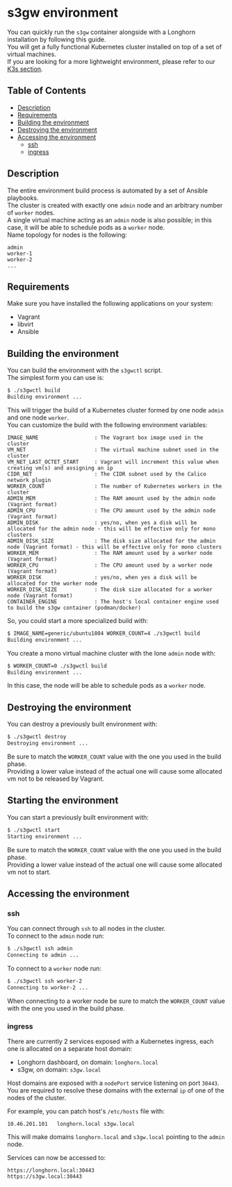 # s3gw environment

You can quickly run the `s3gw` container alongside with a Longhorn installation
by following this guide.  
You will get a fully functional Kubernetes cluster installed on top of a set of virtual
machines.  
If you are looking for a more lightweight environment, please refer to our [K3s section](../k3s/README.md).

## Table of Contents

* [Description](#description)
* [Requirements](#requirements)
* [Building the environment](#building-the-environment)
* [Destroying the environment](#destroying-the-environment)
* [Accessing the environment](#accessing-the-environment)
  * [ssh](#ssh)
  * [ingress](#ingress)

<!-- Created by https://github.com/ekalinin/github-markdown-toc -->

## Description

The entire environment build process is automated by a set of Ansible playbooks.  
The cluster is created with exactly one `admin` node and
an arbitrary number of `worker` nodes.  
A single virtual machine acting as an `admin` node is also possible; in this case, it
will be able to schedule pods as a `worker` node.  
Name topology for nodes is the following:

```text
admin
worker-1
worker-2
...
```

## Requirements

Make sure you have installed the following applications on your system:

* Vagrant
* libvirt
* Ansible

## Building the environment

You can build the environment with the `s3gwctl` script.  
The simplest form you can use is:  

```bash
$ ./s3gwctl build
Building environment ...
```

This will trigger the build of a Kubernetes cluster formed by one node `admin`
and one node `worker`.  
You can customize the build with the following environment variables:

```text
IMAGE_NAME                  : The Vagrant box image used in the cluster
VM_NET                      : The virtual machine subnet used in the cluster
VM_NET_LAST_OCTET_START     : Vagrant will increment this value when creating vm(s) and assigning an ip
CIDR_NET                    : The CIDR subnet used by the Calico network plugin
WORKER_COUNT                : The number of Kubernetes workers in the cluster
ADMIN_MEM                   : The RAM amount used by the admin node (Vagrant format)
ADMIN_CPU                   : The CPU amount used by the admin node (Vagrant format)
ADMIN_DISK                  : yes/no, when yes a disk will be allocated for the admin node - this will be effective only for mono clusters
ADMIN_DISK_SIZE             : The disk size allocated for the admin node (Vagrant format) - this will be effective only for mono clusters
WORKER_MEM                  : The RAM amount used by a worker node (Vagrant format)
WORKER_CPU                  : The CPU amount used by a worker node (Vagrant format)
WORKER_DISK                 : yes/no, when yes a disk will be allocated for the worker node
WORKER_DISK_SIZE            : The disk size allocated for a worker node (Vagrant format)
CONTAINER_ENGINE            : The host's local container engine used to build the s3gw container (podman/docker)
```

So, you could start a more specialized build with:

```bash
$ IMAGE_NAME=generic/ubuntu1804 WORKER_COUNT=4 ./s3gwctl build
Building environment ...
```

You create a mono virtual machine cluster with the lone `admin` node with:

```bash
$ WORKER_COUNT=0 ./s3gwctl build
Building environment ...
```

In this case, the node will be able to schedule pods as a `worker` node.  

## Destroying the environment

You can destroy a previously built environment with:

```bash
$ ./s3gwctl destroy
Destroying environment ...
```

Be sure to match the `WORKER_COUNT` value with the one you used in the build phase.  
Providing a lower value instead of the actual one will cause some allocated vm not
to be released by Vagrant.

## Starting the environment

You can start a previously built environment with:

```bash
$ ./s3gwctl start
Starting environment ...
```

Be sure to match the `WORKER_COUNT` value with the one you used in the build phase.  
Providing a lower value instead of the actual one will cause some allocated vm not
to start.

## Accessing the environment

### ssh

You can connect through `ssh` to all nodes in the cluster.  
To connect to the `admin` node run:

```bash
$ ./s3gwctl ssh admin
Connecting to admin ...
```

To connect to a `worker` node run:

```bash
$ ./s3gwctl ssh worker-2
Connecting to worker-2 ...
```

When connecting to a worker node be sure to match the `WORKER_COUNT` value with the one you used in the build phase.

### ingress

There are currently 2 services exposed with a Kubernetes ingress, each one is allocated on a separate host domain:

* Longhorn dashboard, on domain: `longhorn.local`
* s3gw, on domain: `s3gw.local`

Host domains are exposed with a `nodePort` service listening on port `30443`.  
You are required to resolve these domains with the external `ip` of one of the nodes of the cluster.  

For example, you can patch host's `/etc/hosts` file with:  

```text
10.46.201.101   longhorn.local s3gw.local 
```

This will make domains `longhorn.local` and `s3gw.local` pointing to the `admin` node.  

Services can now be accessed to:

```text
https://longhorn.local:30443
https://s3gw.local:30443
```
